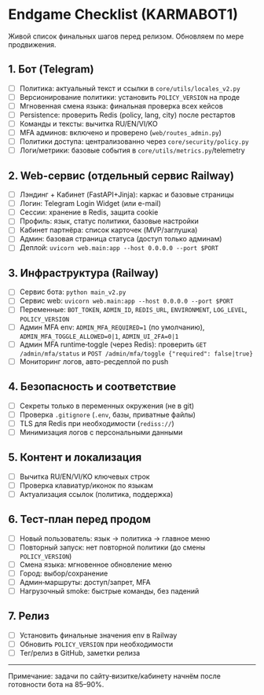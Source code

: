 # Endgame Checklist (KARMABOT1)

Живой список финальных шагов перед релизом. Обновляем по мере продвижения.

## 1. Бот (Telegram)
- [ ] Политика: актуальный текст и ссылки в `core/utils/locales_v2.py`
- [ ] Версионирование политики: установить `POLICY_VERSION` на проде
- [ ] Мгновенная смена языка: финальная проверка всех кейсов
- [ ] Persistence: проверить Redis (policy, lang, city) после рестартов
- [ ] Команды и тексты: вычитка RU/EN/VI/KO
- [ ] MFA админов: включено и проверено (`web/routes_admin.py`)
- [ ] Политики доступа: централизованно через `core/security/policy.py`
- [ ] Логи/метрики: базовые события в `core/utils/metrics.py`/telemetry

## 2. Web-сервис (отдельный сервис Railway)
- [ ] Лэндинг + Кабинет (FastAPI+Jinja): каркас и базовые страницы
- [ ] Логин: Telegram Login Widget (или e-mail)
- [ ] Сессии: хранение в Redis, защита cookie
- [ ] Профиль: язык, статус политики, базовые настройки
- [ ] Кабинет партнёра: список карточек (MVP/заглушка)
- [ ] Админ: базовая страница статуса (доступ только админам)
- [ ] Деплой: `uvicorn web.main:app --host 0.0.0.0 --port $PORT`

## 3. Инфраструктура (Railway)
- [ ] Сервис бота: `python main_v2.py`
- [ ] Сервис web: `uvicorn web.main:app --host 0.0.0.0 --port $PORT`
- [ ] Переменные: `BOT_TOKEN`, `ADMIN_ID`, `REDIS_URL`, `ENVIRONMENT`, `LOG_LEVEL`, `POLICY_VERSION`
- [ ] Админ MFA env: `ADMIN_MFA_REQUIRED=1` (по умолчанию), `ADMIN_MFA_TOGGLE_ALLOWED=0|1`, `ADMIN_UI_2FA=0|1`
- [ ] Админ MFA runtime‑toggle (через Redis): проверить `GET /admin/mfa/status` и `POST /admin/mfa/toggle {"required": false|true}`
- [ ] Мониторинг логов, авто-ресдеплой по push

## 4. Безопасность и соответствие
- [ ] Секреты только в переменных окружения (не в git)
- [ ] Проверка `.gitignore` (`.env`, базы, приватные файлы)
- [ ] TLS для Redis при необходимости (`rediss://`)
- [ ] Минимизация логов с персональными данными

## 5. Контент и локализация
- [ ] Вычитка RU/EN/VI/KO ключевых строк
- [ ] Проверка клавиатур/иконок по языкам
- [ ] Актуализация ссылок (политика, поддержка)

## 6. Тест‑план перед продом
- [ ] Новый пользователь: язык → политика → главное меню
- [ ] Повторный запуск: нет повторной политики (до смены `POLICY_VERSION`)
- [ ] Смена языка: мгновенное обновление меню
- [ ] Город: выбор/сохранение
- [ ] Админ‑маршруты: доступ/запрет, MFA
- [ ] Нагрузочный smoke: быстрые команды, без падений

## 7. Релиз
- [ ] Установить финальные значения env в Railway
- [ ] Обновить `POLICY_VERSION` при необходимости
- [ ] Тег/релиз в GitHub, заметки релиза

---
Примечание: задачи по сайту‑визитке/кабинету начнём после готовности бота на 85–90%.
